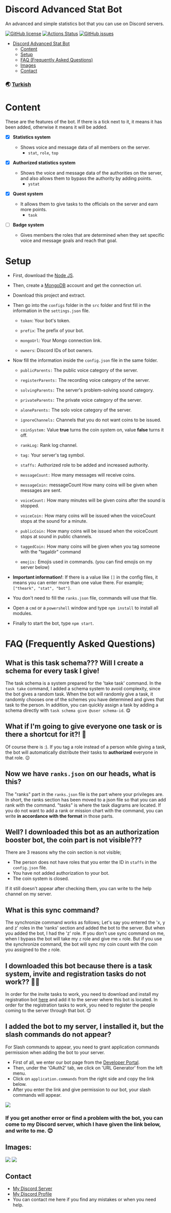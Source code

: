 # Discord Advanced Stat Bot

An advanced and simple statistics bot that you can use on Discord servers.

[![GitHub license](https://img.shields.io/github/license/thearkxd/discord-advanced-stat-bot)](https://github.com/thearkxd/discord-advanced-stat-bot/blob/master/LICENSE.md)
[![Actions Status](https://github.com/thearkxd/discord-advanced-stat-bot/actions/workflows/test.yml/badge.svg)](https://github.com/thearkxd/discord-advanced-stat-bot/actions)
[![GitHub issues](https://img.shields.io/github/issues/thearkxd/discord-advanced-stat-bot)](https://github.com/thearkxd/discord-advanced-stat-bot/issues)

- [Discord Advanced Stat Bot](#discord-advanced-stat-bot)
    - [Content](#content)
    - [Setup](#setup)
    - [FAQ (Frequently Asked Questions)](#faq-frequently-asked-questions)
    - [Images](#images)
    - [Contact](#contact)

### 🌏 [Turkish](https://github.com/thearkxd/discord-advanced-stat-bot/blob/master/README.md)

# Content
These are the features of the bot. If there is a tick next to it, it means it has been added, otherwise it means it will be added.

- [x] **Statistics system**
    * Shows voice and message data of all members on the server.
        * `stat`, `role`, `top`
    
- [x] **Authorized statistics system**
    * Shows the voice and message data of the authorities on the server, and also allows them to bypass the authority by adding points.
        * `ystat`

- [x] **Quest system**
    * It allows them to give tasks to the officials on the server and earn more points.
        * `task`

- [ ] **Badge system**
    * Gives members the roles that are determined when they set specific voice and message goals and reach that goal.

# Setup

- First, download the [Node JS](https://nodejs.org/en/).
- Then, create a [MongoDB](http://mongodb.com) account and get the connection url.
- Download this project and extract.
- Then go into the `configs` folder in the `src` folder and first fill in the information in the `settings.json` file.

    - `token`: Your bot's token.

    - `prefix`: The prefix of your bot.

    - `mongoUrl`: Your Mongo connection link.

    - `owners`: Discord IDs of bot owners.

- Now fill the information inside the `config.json` file in the same folder.

    - `​publicParents:`​ The public voice category of the server.

    - `​registerParents:`​ The recording voice category of the server.

    - `​solvingParents:`​ The server's problem-solving sound category.

    - `​privateParents:`​ The private voice category of the server.

    - `​aloneParents:`​ The solo voice category of the server.

    - `ignoreChannels:` Channels that you do not want coins to be issued.

    - `coinSystem:` Value **true** turns the coin system on, value **false** turns it off.

    - `​rankLog:`​ Rank log channel.

    - `​tag:`​ Your server's tag symbol.

    - `​staffs:`​ Authorized role to be added and increased authority.

    - `​messageCount:`​ How many messages will receive coins.

    - `​messageCoin:`​ messageCount How many coins will be given when messages are sent.

    - `​voiceCount:`​ How many minutes will be given coins after the sound is stopped.

    - `​voiceCoin:`​ How many coins will be issued when the voiceCount stops at the sound for a minute.

    - `​publicCoin:`​ How many coins will be issued when the voiceCount stops at sound in public channels.

    - `​taggedCoin:`​ How many coins will be given when you tag someone with the "tagaldir" command

    - `​emojis:`​ Emojis used in commands. (you can find emojis on my server below)

- **Important information!**: If there is a value like `[]` in the config files, it means you can enter more than one value there. For example; `["theark", "stat", "bot"]`.

- You don't need to fill the `ranks.json` file, commands will use that file.
- Open a `cmd` or a `powershell` window and type `npm install` to install all modules.
- Finally to start the bot, type `npm start`.

# FAQ (Frequently Asked Questions)

## What is this task schema??? Will I create a schema for every task I give!

The task schema is a system prepared for the 'take task' command. In the `task take` command, I added a schema system to avoid complexity, since the bot gives a random task. When the bot will randomly give a task, it randomly chooses one of the schemes you have determined and gives that task to the person. In addition, you can quickly assign a task by adding a schema directly with `task schema give @user schema-id`. :yum:

## What if I'm going to give everyone one task or is there a shortcut for it?! 🤬

Of course there is :). If you tag a role instead of a person while giving a task, the bot will automatically distribute their tasks to **authorized** everyone in that role. 😉

## Now we have `ranks.json` on our heads, what is this?

The "ranks" part in the `ranks.json` file is the part where your privileges are. In short, the ranks section has been moved to a json file so that you can add rank with the command. "tasks" is where the task diagrams are located. If you do not want to add a rank or mission chart with the command, you can write **in accordance with the format** in those parts.

## Well? I downloaded this bot as an authorization booster bot, the coin part is not visible???

There are 3 reasons why the coin section is not visible;

- The person does not have roles that you enter the ID in `staffs` in the `config.json` file.
- You have not added authorization to your bot.
- The coin system is closed.

If it still doesn't appear after checking them, you can write to the help channel on my server.

## What is this sync command?

The synchronize command works as follows; Let's say you entered the 'x, y and z' roles in the 'ranks' section and added the bot to the server. But when you added the bot, I had the 'z' role. If you don't use sync command on me, when I bypass the bot will take my `z` role and give me `x` role. But if you use the synchronize command, the bot will sync my coin count with the coin you assigned to the `z` role.

## I downloaded this bot because there is a task system, invite and registration tasks do not work?? 🤬🤬

In order for the invite tasks to work, you need to download and install my registration bot [here](https://github.com/thearkxd/discord-supervisor-bot) and add it to the server where this bot is located. In order for the registration tasks to work, you need to register the people coming to the server through that bot. :blush:

## I added the bot to my server, I installed it, but the slash commands do not appear?

For Slash commands to appear, you need to grant application commands permission when adding the bot to your server.

- First of all, we enter our bot page from the [Developer Portal](https://discord.com/developers/applications).
- Then, under the 'OAuth2' tab, we click on 'URL Generator' from the left menu.
- Click on `application.commands` from the right side and copy the link below.
- After you enter the link and give permission to our bot, your slash commands will appear.

<img src="https://cdn.discordapp.com/attachments/770738442744627261/964659371638423552/unknown.png">

### If you get another error or find a problem with the bot, you can come to my Discord server, which I have given the link below, and write to me. :blush:

## Images:

<img src="https://cdn.discordapp.com/attachments/770738442744627261/850039763268141096/unknown.png">
<img src="https://cdn.discordapp.com/attachments/770738442744627261/850040014216757278/unknown.png">

## Contact

- [My Discord Server](https://discord.gg/UEPcFtytcc)
- [My Discord Profile](https://discord.com/users/350976460313329665)
- You can contact me here if you find any mistakes or when you need help.
